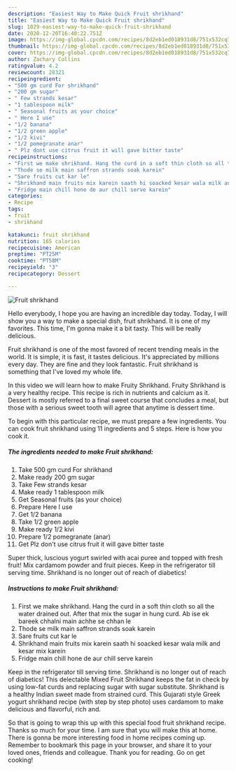 ```yaml
---
description: "Easiest Way to Make Quick Fruit shrikhand"
title: "Easiest Way to Make Quick Fruit shrikhand"
slug: 1029-easiest-way-to-make-quick-fruit-shrikhand
date: 2020-12-20T16:40:22.751Z
image: https://img-global.cpcdn.com/recipes/8d2eb1ed018931d8/751x532cq70/fruit-shrikhand-recipe-main-photo.jpg
thumbnail: https://img-global.cpcdn.com/recipes/8d2eb1ed018931d8/751x532cq70/fruit-shrikhand-recipe-main-photo.jpg
cover: https://img-global.cpcdn.com/recipes/8d2eb1ed018931d8/751x532cq70/fruit-shrikhand-recipe-main-photo.jpg
author: Zachary Collins
ratingvalue: 4.2
reviewcount: 28321
recipeingredient:
- "500 gm curd For shrikhand"
- "200 gm sugar"
- " Few strands kesar"
- "1 tablespoon milk"
- " Seasonal fruits as your choice"
- " Here I use"
- "1/2 banana"
- "1/2 green apple"
- "1/2 kivi"
- "1/2 pomegranate anar"
- " Plz dont use citrus fruit it will gave bitter taste"
recipeinstructions:
- "First we make shrikhand. Hang the curd in a soft thin cloth so all the water drained out. After that mix the sugar in hung curd. Ab ise ek bareek chhalni main achhe se chhan le"
- "Thode se milk main saffron strands soak karein"
- "Sare fruits cut kar le"
- "Shrikhand main fruits mix karein saath hi soacked kesar wala milk and kesar mix karein"
- "Fridge main chill hone de aur chill serve karein"
categories:
- Recipe
tags:
- fruit
- shrikhand

katakunci: fruit shrikhand 
nutrition: 165 calories
recipecuisine: American
preptime: "PT25M"
cooktime: "PT58M"
recipeyield: "3"
recipecategory: Dessert

---
```



![Fruit shrikhand](https://img-global.cpcdn.com/recipes/8d2eb1ed018931d8/751x532cq70/fruit-shrikhand-recipe-main-photo.jpg)

Hello everybody, I hope you are having an incredible day today. Today, I will show you a way to make a special dish, fruit shrikhand. It is one of my favorites. This time, I'm gonna make it a bit tasty. This will be really delicious.

Fruit shrikhand is one of the most favored of recent trending meals in the world. It is simple, it is fast, it tastes delicious. It's appreciated by millions every day. They are fine and they look fantastic. Fruit shrikhand is something that I've loved my whole life.

In this video we will learn how to make Fruity Shrikhand. Fruity Shrikhand is a very healthy recipe. This recipe is rich in nutrients and calcium as it. Dessert is mostly referred to a final sweet course that concludes a meal, but those with a serious sweet tooth will agree that anytime is dessert time.


To begin with this particular recipe, we must prepare a few ingredients. You can cook fruit shrikhand using 11 ingredients and 5 steps. Here is how you cook it.

<!--inarticleads1-->

##### The ingredients needed to make Fruit shrikhand:

1. Take 500 gm curd For shrikhand
1. Make ready 200 gm sugar
1. Take  Few strands kesar
1. Make ready 1 tablespoon milk
1. Get  Seasonal fruits (as your choice)
1. Prepare  Here I use
1. Get 1/2 banana
1. Take 1/2 green apple
1. Make ready 1/2 kivi
1. Prepare 1/2 pomegranate (anar)
1. Get  Plz don&#39;t use citrus fruit it will gave bitter taste


Super thick, luscious yogurt swirled with acai puree and topped with fresh fruit! Mix cardamom powder and fruit pieces. Keep in the refrigerator till serving time. Shrikhand is no longer out of reach of diabetics! 

<!--inarticleads2-->

##### Instructions to make Fruit shrikhand:

1. First we make shrikhand. Hang the curd in a soft thin cloth so all the water drained out. After that mix the sugar in hung curd. Ab ise ek bareek chhalni main achhe se chhan le
1. Thode se milk main saffron strands soak karein
1. Sare fruits cut kar le
1. Shrikhand main fruits mix karein saath hi soacked kesar wala milk and kesar mix karein
1. Fridge main chill hone de aur chill serve karein


Keep in the refrigerator till serving time. Shrikhand is no longer out of reach of diabetics! This delectable Mixed Fruit Shrikhand keeps the fat in check by using low-fat curds and replacing sugar with sugar substitute. Shrikhand is a healthy Indian sweet made from strained curd. This Gujarati style Greek yogurt shrikhand recipe (with step by step photo) uses cardamom to make delicious and flavorful, rich and. 

So that is going to wrap this up with this special food fruit shrikhand recipe. Thanks so much for your time. I am sure that you will make this at home. There is gonna be more interesting food in home recipes coming up. Remember to bookmark this page in your browser, and share it to your loved ones, friends and colleague. Thank you for reading. Go on get cooking!
